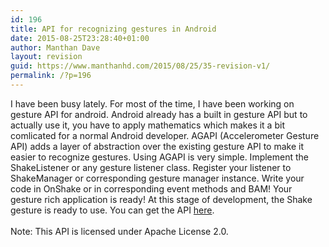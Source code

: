 ```yaml
---
id: 196
title: API for recognizing gestures in Android
date: 2015-08-25T23:28:40+01:00
author: Manthan Dave
layout: revision
guid: https://www.manthanhd.com/2015/08/25/35-revision-v1/
permalink: /?p=196
---
```

I have been busy lately. For most of the time, I have been working on gesture API for android. Android already has a built in gesture API but to actually use it, you have to apply mathematics which makes it a bit comlicated for a normal Android developer. AGAPI (Accelerometer Gesture API) adds a layer of abstraction over the existing gesture API to make it easier to recognize gestures. Using AGAPI is very simple. Implement the ShakeListener or any gesture listener class. Register your listener to ShakeManager or corresponding gesture manager instance. Write your code in OnShake or in corresponding event methods and BAM! Your gesture rich application is ready! At this stage of development, the Shake gesture is ready to use. You can get the API <a href="http://code.google.com/p/ag-api/downloads/list" target="_blank">here</a>.<br /><br />Note: This API is licensed under Apache License 2.0.